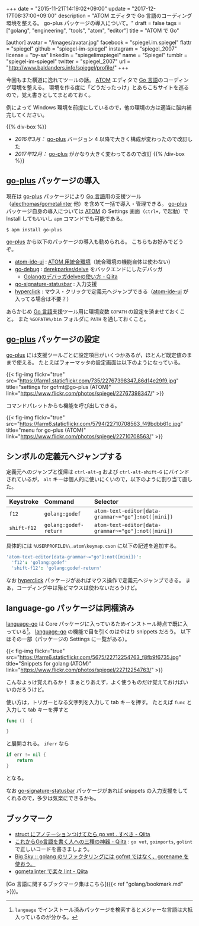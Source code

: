 +++
date = "2015-11-21T14:19:02+09:00"
update = "2017-12-17T08:37:00+09:00"
description = "ATOM エディタで Go 言語のコーディング環境を整える。 go-plus パッケージの導入について。"
draft = false
tags = ["golang", "engineering", "tools", "atom", "editor"]
title = "ATOM で Go"

[author]
  avatar = "/images/avatar.jpg"
  facebook = "spiegel.im.spiegel"
  flattr = "spiegel"
  github = "spiegel-im-spiegel"
  instagram = "spiegel_2007"
  license = "by-sa"
  linkedin = "spiegelimspiegel"
  name = "Spiegel"
  tumblr = "spiegel-im-spiegel"
  twitter = "spiegel_2007"
  url = "http://www.baldanders.info/spiegel/profile/"
+++

今回もまた横道に逸れてツールの話。
[ATOM] エディタで [Go 言語]のコーディング環境を整える。
環境を作る度に「どうだったっけ」とあちこちサイトを巡るので，覚え書きとしてまとめておく。

例によって Windows 環境を前提にしているので，他の環境の方は適当に脳内補完してください。

{{% div-box %}}
- *2016年3月：* [go-plus](https://atom.io/packages/go-plus) バージョン 4 以降で大きく構成が変わったので改訂した
- *2017年12月：* [go-plus](https://atom.io/packages/go-plus) がかなり大きく変わってるので改訂
{{% /div-box %}}

## [go-plus] パッケージの導入

現在は [go-plus] パッケージにより [Go 言語]用の支援ツール（[alecthomas/gometalinter] 他）を含めて一括で導入・管理できる。
[go-plus] パッケージ自身の導入については [ATOM] の Settings 画面（`ctrl+,` で起動）で Install してもいいし `apm` コマンドでも可能である。

```text
$ apm install go-plus
```

[go-plus] から以下のパッケージの導入も勧められる。
こちらもお好みでどうぞ。

- [atom-ide-ui] : [ATOM 用統合環境](https://ide.atom.io/ "Atom IDE")（統合環境の機能自体は使わない）
- [go-debug] : [derekparker/delve] をバックエンドにしたデバッガ
    - [Golangのデバッガdelveの使い方 - Qiita](https://qiita.com/minamijoyo/items/4da68467c1c5d94c8cd7)
- [go-signature-statusbar] : 入力支援
- [hyperclick] : マウス・クリックで定義元へジャンプできる（[atom-ide-ui] が入ってる場合は不要？）

あらかじめ [Go 言語]支援ツール用に環境変数 `GOPATH` の設定を済ませておくこと。
また `%GOPATH%/bin` フォルダに `PATH` を通しておくこと。

## [go-plus] パッケージの設定

[go-plus] には支援ツールごとに設定項目がいくつかあるが，ほとんど既定値のままで使える。
たとえばフォーマッタの設定画面は以下のようになっている。

{{< fig-img flickr="true" src="https://farm1.staticflickr.com/735/22767398347_86d14e29f9.jpg" title="settings for gofmt@go-plus (ATOM)" link="https://www.flickr.com/photos/spiegel/22767398347/" >}}

コマンドパレットからも機能を呼び出しできる。

{{< fig-img flickr="true" src="https://farm6.staticflickr.com/5794/22710708563_f49bdbb61c.jpg" title="menu for go-plus (ATOM)" link="https://www.flickr.com/photos/spiegel/22710708563/" >}}

## シンボルの定義元へジャンプする

定義元へのジャンプと復帰は `ctrl-alt-g` および `ctrl-alt-shift-G` にバインドされているが， `alt` キーは個人的に使いにくいので，以下のように割り当て直した。

| Keystroke   | Command               | Selector                                           |
|:----------- |:--------------------- |:-------------------------------------------------- |
| `f12`       | `golang:godef`        | `atom-text-editor[data-grammar~="go"]:not([mini])` |
| `shift-f12` | `golang:godef-return` | `atom-text-editor[data-grammar~="go"]:not([mini])` |

具体的には `%USERPROFILE%\.atom\keymap.cson` に以下の記述を追加する。

```cson
'atom-text-editor[data-grammar~="go"]:not([mini])':
  'f12': 'golang:godef'
  'shift-f12': 'golang:godef-return'
```

なお [hyperclick] パッケージがあればマウス操作で定義元へジャンプできる。
まぁ，コーディング中は殆どマウスは使わないだろうけど。

## language-go パッケージは同梱済み

[language-go] は Core パッケージに入っているためインストール時点で既に入っている[^b]。
[language-go] の機能で目を引くのはやはり snippets だろう。
以下はその一部（パッケージの Settings に一覧がある）。

[^b]: `language` でインストール済みパッケージを検索するとメジャーな言語は大抵入っているのが分かる。

{{< fig-img flickr="true" src="https://farm6.staticflickr.com/5675/22712254763_f8fb9f6735.jpg" title="Snippets for golang (ATOM)" link="https://www.flickr.com/photos/spiegel/22712254763/" >}}

こんなよぅけ覚えれるか！ まぁとりあえず，よく使うものだけ覚えておけばいいのだろうけど。

使い方は，トリガーとなる文字列を入力して tab キーを押す。
たとえば `func` と入力して tab キーを押すと

```go
func ()  {

}
```

と展開される。
`iferr` なら

```go
if err != nil {
    return
}
```

となる。

なお [go-signature-statusbar] パッケージがあれば snippets の入力支援をしてくれるので，多少は気楽にできるかも。

## ブックマーク

- [struct にアノテーションつけてたら go vet . すべき - Qiita](http://qiita.com/amanoiverse/items/fcd25db64f341ad2471f)
- [これからGo言語を書く人への三種の神器 - Qiita](http://qiita.com/osamingo/items/d5ec42fb8587d857310a) : `go vet`, `goimports`, `golint` で正しいコードを書きましょう。
- [Big Sky :: golang のリファクタリングには gofmt ではなく、gorename を使おう。](http://mattn.kaoriya.net/software/lang/go/20150113141338.htm)
- [gometalinter で楽々 lint - Qiita](http://qiita.com/spiegel-im-spiegel/items/238f6f0ee27bdf1de2a0)

[Go 言語に関するブックマーク集はこちら]({{< ref "golang/bookmark.md" >}})。

[Go 言語]: https://golang.org/ "The Go Programming Language"
[ATOM]: https://atom.io/ "Atom"
[go-debug]: https://atom.io/packages/go-debug
[go-signature-statusbar]: https://atom.io/packages/go-signature-statusbar
[go-plus]: https://atom.io/packages/go-plus "go-plus"
[hyperclick]: https://atom.io/packages/hyperclick
[atom-ide-ui]: https://atom.io/packages/atom-ide-ui
[language-go]: https://atom.io/packages/language-go "language-go"
[alecthomas/gometalinter]: https://github.com/alecthomas/gometalinter "GitHub - alecthomas/gometalinter: Concurrently run Go lint tools and normalise their output"
[derekparker/delve]: https://github.com/derekparker/delve "GitHub - derekparker/delve: Delve is a debugger for the Go programming language."

[golint]: https://github.com/golang/lint "golang/lint"
[vet]: https://golang.org/cmd/vet/ "vet - The Go Programming Language"
[gometalinter]: https://github.com/alecthomas/gometalinter "alecthomas/gometalinter: Concurrently run Go lint tools and normalise their output"
[goimport]: https://godoc.org/golang.org/x/tools/cmd/goimports "goimports - GoDoc"
[gofmt]: https://golang.org/cmd/gofmt/ "gofmt - The Go Programming Language"
[gorename]: https://godoc.org/golang.org/x/tools/cmd/gorename "gorename - GoDoc"
[gocode]: https://github.com/nsf/gocode "nsf/gocode"
[godef]: https://github.com/rogpeppe/godef "rogpeppe/godef"
[oracle]: https://godoc.org/golang.org/x/tools/cmd/oracle "oracle - GoDoc"
[gb]: http://getgb.io/ "gb - A project based build tool for Go"
[go-find-references]: https://atom.io/packages/go-find-references "go-find-references"
